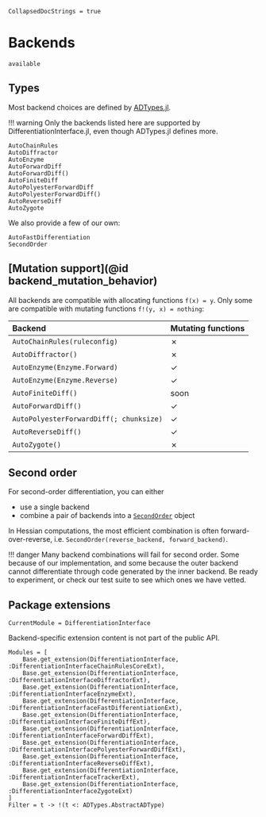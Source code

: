```@meta
CollapsedDocStrings = true
```

# Backends

```@docs
available
```

## Types

Most backend choices are defined by [ADTypes.jl](https://github.com/SciML/ADTypes.jl).


!!! warning
    Only the backends listed here are supported by DifferentiationInterface.jl, even though ADTypes.jl defines more.

```@docs
AutoChainRules
AutoDiffractor
AutoEnzyme
AutoForwardDiff
AutoForwardDiff()
AutoFiniteDiff
AutoPolyesterForwardDiff
AutoPolyesterForwardDiff()
AutoReverseDiff
AutoZygote
```

We also provide a few of our own:

```@docs
AutoFastDifferentiation
SecondOrder
```

## [Mutation support](@id backend_mutation_behavior)

All backends are compatible with allocating functions `f(x) = y`. Only some are compatible with mutating functions `f!(y, x) = nothing`:

| Backend                                 | Mutating functions |
| :-------------------------------------- | ------------------ |
| `AutoChainRules(ruleconfig)`            | ✗                  |
| `AutoDiffractor()`                      | ✗                  |
| `AutoEnzyme(Enzyme.Forward)`            | ✓                  |
| `AutoEnzyme(Enzyme.Reverse)`            | ✓                  |
| `AutoFiniteDiff()`                      | soon               |
| `AutoForwardDiff()`                     | ✓                  |
| `AutoPolyesterForwardDiff(; chunksize)` | ✓                  |
| `AutoReverseDiff()`                     | ✓                  |
| `AutoZygote()`                          | ✗                  |

## Second order

For second-order differentiation, you can either

- use a single backend  
- combine a pair of backends into a [`SecondOrder`](@ref) object

In Hessian computations, the most efficient combination is often forward-over-reverse, i.e. `SecondOrder(reverse_backend, forward_backend)`.

!!! danger
    Many backend combinations will fail for second order.
    Some because of our implementation, and some because the outer backend cannot differentiate through code generated by the inner backend.
    Be ready to experiment, or check our test suite to see which ones we have vetted.

## Package extensions

```@meta
CurrentModule = DifferentiationInterface
```

Backend-specific extension content is not part of the public API.

```@autodocs
Modules = [
    Base.get_extension(DifferentiationInterface, :DifferentiationInterfaceChainRulesCoreExt),
    Base.get_extension(DifferentiationInterface, :DifferentiationInterfaceDiffractorExt),
    Base.get_extension(DifferentiationInterface, :DifferentiationInterfaceEnzymeExt),
    Base.get_extension(DifferentiationInterface, :DifferentiationInterfaceFastDifferentiationExt),
    Base.get_extension(DifferentiationInterface, :DifferentiationInterfaceFiniteDiffExt),
    Base.get_extension(DifferentiationInterface, :DifferentiationInterfaceForwardDiffExt),
    Base.get_extension(DifferentiationInterface, :DifferentiationInterfacePolyesterForwardDiffExt),
    Base.get_extension(DifferentiationInterface, :DifferentiationInterfaceReverseDiffExt),
    Base.get_extension(DifferentiationInterface, :DifferentiationInterfaceTrackerExt),
    Base.get_extension(DifferentiationInterface, :DifferentiationInterfaceZygoteExt)
]
Filter = t -> !(t <: ADTypes.AbstractADType)
```

